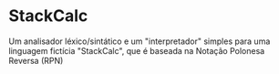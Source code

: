 # StackCalc
Um analisador léxico/sintático e um "interpretador" simples para uma linguagem fictícia "StackCalc", que é baseada na Notação Polonesa Reversa (RPN)
